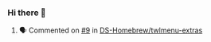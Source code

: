 ### Hi there 👋

<!--START_SECTION:activity-->
1. 🗣 Commented on [#9](https://github.com/DS-Homebrew/twlmenu-extras/issues/9) in [DS-Homebrew/twlmenu-extras](https://github.com/DS-Homebrew/twlmenu-extras)
<!--END_SECTION:activity-->

<!--
**SetiZ/SetiZ** is a ✨ _special_ ✨ repository because its `README.md` (this file) appears on your GitHub profile.

Here are some ideas to get you started:

- 🔭 I’m currently working on ...
- 🌱 I’m currently learning ...
- 👯 I’m looking to collaborate on ...
- 🤔 I’m looking for help with ...
- 💬 Ask me about ...
- 📫 How to reach me: ...
- 😄 Pronouns: ...
- ⚡ Fun fact: ...
-->
